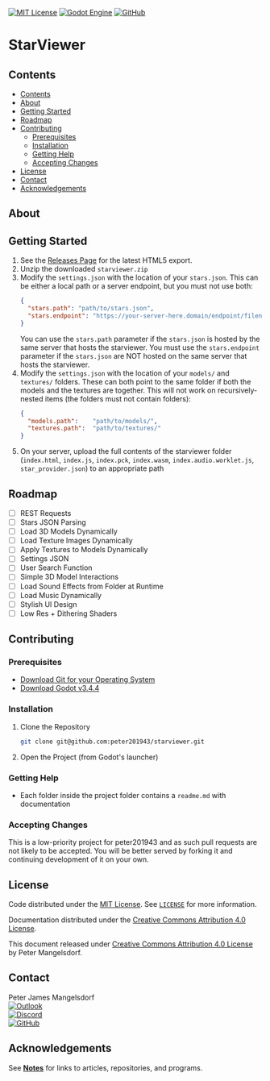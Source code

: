 
[![MIT License](https://img.shields.io/github/license/peter201943/starviewer.svg?style=flat)](https://opensource.org/licenses/MIT)
[![Godot Engine](https://img.shields.io/badge/GODOT-%23FFFFFF.svg?style=flat&logo=godot-engine&color=grey)](https://godotengine.org/)
[![GitHub](https://img.shields.io/badge/github-%23121011.svg?style=flat&logo=github&logoColor=white&label=peter201943%2Fstarviewer)](https://github.com/peter201943/starviewer)

# StarViewer

## Contents
- [Contents](#contents)
- [About](#about)
- [Getting Started](#getting-started)
- [Roadmap](#roadmap)
- [Contributing](#contributing)
  - [Prerequisites](#prerequisites)
  - [Installation](#installation)
  - [Getting Help](#getting-help)
  - [Accepting Changes](#accepting-changes)
- [License](#license)
- [Contact](#contact)
- [Acknowledgements](#acknowledgements)

## About

## Getting Started
1. See the [Releases Page](https://github.com/peter201943/starviewer/releases) for the latest HTML5 export.
2. Unzip the downloaded `starviewer.zip`
3. Modify the `settings.json` with the location of your `stars.json`.
    This can be either a local path or a server endpoint, but you must not use both:
    ```json
    {
      "stars.path": "path/to/stars.json",
      "stars.endpoint": "https://your-server-here.domain/endpoint/filename.json"
    }
    ```
    You can use the `stars.path` parameter if the `stars.json` is hosted by the same server that hosts the starviewer.
    You must use the `stars.endpoint` parameter if the `stars.json` are NOT hosted on the same server that hosts the starviewer.
4. Modify the `settings.json` with the location of your `models/` and `textures/` folders.
    These can both point to the same folder if both the models and the textures are together.
    This will not work on recursively-nested items (the folders must not contain folders):
    ```json
    {
      "models.path":    "path/to/models/",
      "textures.path":  "path/to/textures/"
    }
    ```
5. On your server, upload the full contents of the starviewer folder
    (`index.html`, `index.js`, `index.pck`, `index.wasm`, `index.audio.worklet.js`, `star_provider.json`) to an appropriate path

## Roadmap
- [ ] REST Requests
- [ ] Stars JSON Parsing
- [ ] Load 3D Models Dynamically
- [ ] Load Texture Images Dynamically
- [ ] Apply Textures to Models Dynamically
- [ ] Settings JSON
- [ ] User Search Function
- [ ] Simple 3D Model Interactions
- [ ] Load Sound Effects from Folder at Runtime
- [ ] Load Music Dynamically
- [ ] Stylish UI Design
- [ ] Low Res + Dithering Shaders

## Contributing

### Prerequisites
- [Download Git for your Operating System](https://git-scm.com/)
- [Download Godot v3.4.4](https://godotengine.org/download)

### Installation
1. Clone the Repository
    ```bash
    git clone git@github.com:peter201943/starviewer.git
    ```
2. Open the Project (from Godot's launcher)

### Getting Help
- Each folder inside the project folder contains a `readme.md` with documentation

### Accepting Changes
This is a low-priority project for peter201943 and as such pull requests are not likely to be accepted.
You will be better served by forking it and continuing development of it on your own.

## License
Code distributed under the [MIT License](https://opensource.org/licenses/MIT). See [`LICENSE`](LICENSE) for more information.

Documentation distributed under the [Creative Commons Attribution 4.0 License](https://creativecommons.org/licenses/by/4.0/).

This document released under [Creative Commons Attribution 4.0 License](https://creativecommons.org/licenses/by/4.0/) by Peter Mangelsdorf.

## Contact
Peter James Mangelsdorf  
[![Outlook](https://img.shields.io/badge/Microsoft_Outlook-0078D4?style=flat&logo=microsoft-outlook&logoColor=white&label=peter.j.mangelsdorf)](mailto:peter.j.mangelsdorf@outlook.com)  
[![Discord](https://img.shields.io/badge/%3CServer%3E-%237289DA.svg?style=flat&logo=discord&logoColor=white&label=peter201943%238017)](https://discord.com/)  
[![GitHub](https://img.shields.io/badge/github-%23121011.svg?style=flat&logo=github&logoColor=white&label=peter201943)](https://github.com/peter201943/)  

## Acknowledgements
See **[Notes](notes/)** for links to articles, repositories, and programs.


